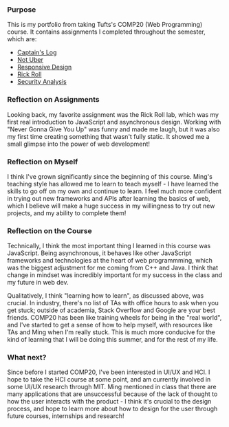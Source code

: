### Purpose
This is my portfolio from taking Tufts's COMP20 (Web Programming) course. It contains assignments I completed throughout the semester, which are:
* [Captain's Log](./captainslog)
* [Not Uber](./notuber)
* [Responsive Design](./responsive)
* [Rick Roll](./rickroll)
* [Security Analysis](./security)

### Reflection on Assignments
Looking back, my favorite assignment was the Rick Roll lab, which was my first real introduction to JavaScript and asynchronous design. Working with "Never Gonna Give You Up" was funny and made me laugh, but it was also my first time creating something that wasn't fully static. It showed me a small glimpse into the power of web development!

### Reflection on Myself
I think I've grown significantly since the beginning of this course. Ming's teaching style has allowed me to learn to teach myself - I have learned the skills to go off on my own and continue to learn. I feel much more confident in trying out new frameworks and APIs after learning the basics of web, which I believe will make a huge success in my willingness to try out new projects, and my ability to complete them!

### Reflection on the Course
Technically, I think the most important thing I learned in this course was JavaScript. Being asynchronous, it behaves like other JavaScript frameworks and technologies at the heart of web programmming, which was the biggest adjustment for me coming from C++ and Java. I think that change in mindset was incredibly important for my success in the class and my future in web dev.

Qualitatively, I think "learning how to learn", as discussed above, was crucial. In industry, there's no list of TAs with office hours to ask when you get stuck; outside of academia, Stack Overflow and Google are your best friends. COMP20 has been like training wheels for being in the "real world", and I've started to get a sense of how to help myself, with resources like TAs and Ming when I'm really stuck. This is much more conducive for the kind of learning that I will be doing this summer, and for the rest of my life. 

### What next?
Since before I started COMP20, I've been interested in UI/UX and HCI. I hope to take the HCI course at some point, and am currently involved in some UI/UX research through MIT. Ming mentioned in class that there are many applications that are unsuccessful because of the lack of thought to how the user interacts with the product - I think it's crucial to the design process, and hope to learn more about how to design for the user through future courses, internships and research!
